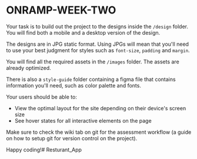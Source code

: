 # ONRAMP-WEEK-TWO

Your task is to build out the project to the designs inside the `/design` folder. You will find both a mobile and a desktop version of the design. 

The designs are in JPG static format. Using JPGs will mean that you'll need to use your best judgment for styles such as `font-size`, `padding` and `margin`. 

You will find all the required assets in the `/images` folder. The assets are already optimized.

There is also a `style-guide` folder containing a figma file that contains information you'll need, such as color palette and fonts.

Your users should be able to: 

- View the optimal layout for the site depending on their device's screen size
- See hover states for all interactive elements on the page


Make sure to check the wiki tab on git for the assessment workflow (a guide on how to setup git for version control on the project).

Happy coding!# Resturant_App
